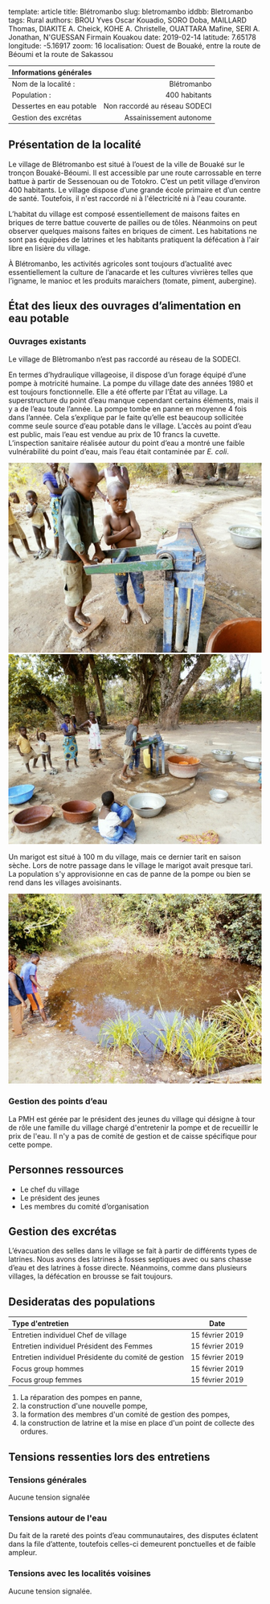 template: article
title: Blétromanbo
slug: bletromambo
iddbb: Bletromanbo
tags: Rural
authors: BROU Yves Oscar Kouadio, SORO Doba, MAILLARD Thomas, DIAKITE A. Cheick, KOHE A. Christelle, OUATTARA Mafine, SERI A. Jonathan, N'GUESSAN Firmain Kouakou
date: 2019-02-14
latitude:  7.65178
longitude: -5.16917 
zoom: 16
localisation: Ouest de Bouaké, entre la route de Béoumi et la route de Sakassou




|Informations générales||
|:--|--:|
| Nom de la localité : | Blétromanbo | 
| Population : | 400 habitants | 
| Dessertes en eau potable | Non raccordé au réseau SODECI | 
| Gestion des excrétas | Assainissement autonome |


## Présentation de la localité
Le village de Blétromanbo est situé à l’ouest de la ville de Bouaké sur le tronçon Bouaké-Béoumi. Il est accessible par une route carrossable en terre battue à partir de Sessenouan ou de Totokro. C’est un petit village d’environ 400 habitants. Le village dispose d’une grande école primaire et d’un centre de santé. Toutefois, il n'est raccordé ni à l'électricité ni à l'eau courante.


L’habitat du village est composé essentiellement de maisons faites en briques de terre battue couverte de pailles ou de tôles. Néanmoins on peut observer quelques maisons faites en briques de ciment. Les habitations ne sont pas équipées de latrines et les habitants pratiquent la défécation à l'air libre en lisière du village.


À Blétromanbo, les activités agricoles sont toujours d’actualité avec essentiellement la culture de l’anacarde et les cultures vivrières telles que l’igname, le manioc et les produits maraichers (tomate, piment, aubergine).



## État des lieux des ouvrages d’alimentation en eau potable

### Ouvrages existants
Le village de Blètromanbo n’est pas raccordé au réseau de la SODECI.


En termes d’hydraulique villageoise, il dispose d’un forage équipé d’une pompe à motricité humaine. La pompe du village date des années 1980 et est toujours fonctionnelle. Elle a été offerte par l’État au village. La superstructure du point d’eau manque cependant certains éléments, mais il y a de l’eau toute l’année. La pompe tombe en panne en moyenne 4 fois dans l’année. Cela s’explique par le faite qu’elle est beaucoup sollicitée comme seule source d’eau potable dans le village. L’accès au point d’eau est public, mais l’eau est vendue au prix de 10 francs la cuvette.
L’inspection sanitaire réalisée autour du point d’eau a montré une faible vulnérabilité du point d’eau, mais l’eau était contaminée par *E. coli*.


![PMH](images/bletromanbo1.jpg "PMH")
![PMH](images/bletromanbo3.jpg "PMH")


Un marigot est situé à 100 m du village, mais ce dernier tarit en saison sèche. Lors de notre passage dans le village le marigot avait presque tari. La population s'y approvisionne en cas de panne de la pompe ou bien se rend dans les villages avoisinants.


![marigot](images/bletromanbo2.jpg "marigot")


### Gestion des points d’eau

La PMH est gérée par le président des jeunes du village qui désigne à tour de rôle une famille du village chargé d'entretenir la pompe et de recueillir le prix de l'eau. Il n'y a pas de comité de gestion et de caisse spécifique pour cette pompe.

## Personnes ressources 


* Le chef du village
* Le président des jeunes
* Les membres du comité d’organisation

## Gestion des excrétas
L’évacuation des selles dans le village se fait à partir de différents types de latrines. Nous avons des latrines à fosses septiques avec ou sans chasse d’eau et des latrines à fosse directe. Néanmoins, comme dans plusieurs villages, la défécation en brousse se fait toujours.


## Desideratas des populations
| Type d'entretien | Date | 
| :-- | :--: | 
| Entretien individuel Chef de village |15 février 2019| 
| Entretien individuel Président des Femmes|15 février 2019|
| Entretien individuel Présidente du comité de gestion|15 février 2019|  
| Focus group hommes |15 février 2019| 
| Focus group femmes |15 février 2019|

1. La réparation des pompes en panne,
2. la construction d'une nouvelle pompe,
3. la formation des membres d'un comité de gestion des pompes,
4. la construction de latrine et la mise en place d'un point de collecte des ordures.


## Tensions ressenties lors des entretiens

### Tensions générales
Aucune tension signalée

### Tensions autour de l'eau
Du fait de la rareté des points d’eau communautaires, des disputes éclatent dans la file d’attente, toutefois celles-ci demeurent ponctuelles et de faible ampleur.

### Tensions avec les localités voisines
Aucune tension signalée.
